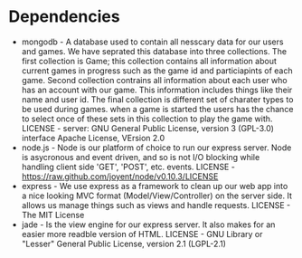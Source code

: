 Dependencies
=============

- mongodb - A database used to contain all nesscary data for our users and games. We have seprated this database into three collections. The first collection is Game; this collection contains all information about current games in progress such as the game id and particiapints of each game. Second collection contrains all information about each user who has an account with our game. This information includes things like their name and user id. The final collection is different set of charater types to be used during games. when a game is started the users has the chance to select once of these sets in this collection to play the game with. LICENSE - server: GNU General Public License, version 3 (GPL-3.0) interface Apache License, VErsion 2.0
- node.js - Node is our platform of choice to run our express server. Node is asycronous and event driven, 
and so is not I/O blocking while handling client side 'GET', 'POST', etc. events. LICENSE - https://raw.github.com/joyent/node/v0.10.3/LICENSE
- express - We use express as a framework to clean up our web app into a nice looking MVC format (Model/View/Controller) on the server side. It allows us manage things such as views and handle requests. LICENSE - The MIT License
- jade - Is the view engine for our express server. It also makes for an easier more readble version of HTML. LICENSE - GNU Library or "Lesser" General Public License, version 2.1 (LGPL-2.1)